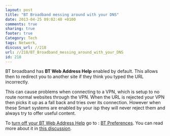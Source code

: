 ```yaml
---
layout: post
title: "BT Broadband messing around with your DNS"
date: 2013-04-25 09:02:48 +0100 
comments: true
sharing: true
footer: true
Category: Tech
tags: Network,
discuss_url: //218
url: //218/BT_Broadband_messing_around_with_your_DNS
id: 218
---
```

BT broadband has **BT Web Address Help** enabled by default. This allows then to redirect you to another site if they think you typed the URL incorrectly.

This can cause problems when connecting to a VPN, which is setup to no route normal websites through the VPN. When the URL is rejected your VPN then picks it up as a fall back and tries over its connection. However when these Smart systems are enabled by your isp they will never reject them and always try to offer useful content.
 
To [turn off your BT Web Address Help][bthelp] go to : [BT Preferences][bthelp]. You can read more about it in [this discussion][btdiscus].

[bthelp]: http://preferences.webaddresshelp.bt.com/selfcare/preferences.cgi
[btdiscus]: http://bt.custhelp.com/app/answers/detail/a_id/14244/c/346,402,405

